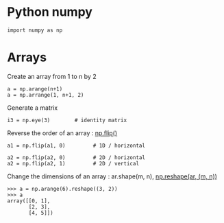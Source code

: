 # Python numpy
```
import numpy as np
```

# Arrays

Create an array from 1 to n by 2
```
a = np.arange(n+1)
a = np.arrange(1, n+1, 2)
```

Generate a matrix
```
i3 = np.eye(3)        # identity matrix
```


Reverse the order of an array : [np.flip()](https://docs.scipy.org/doc/numpy-dev/reference/generated/numpy.flip.html)
```
a1 = np.flip(a1, 0)         # 1D / horizontal

a2 = np.flip(a2, 0)         # 2D / horizontal
a2 = np.flip(a2, 1)         # 2D / vertical
```

Change the dimensions of an array : ar.shape(m, n), [np.reshape(ar, (m, n))](https://docs.scipy.org/doc/numpy-dev/reference/generated/numpy.reshape.html)
```
>>> a = np.arange(6).reshape((3, 2))
>>> a
array([[0, 1],
       [2, 3],
       [4, 5]])
```
